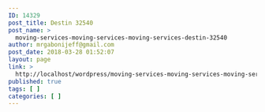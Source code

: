 ```yaml
---
ID: 14329
post_title: Destin 32540
post_name: >
  moving-services-moving-services-moving-services-destin-32540
author: mrgabonijeff@gmail.com
post_date: 2018-03-28 01:52:07
layout: page
link: >
  http://localhost/wordpress/moving-services-moving-services-moving-services-destin-32540/
published: true
tags: [ ]
categories: [ ]
---
```

